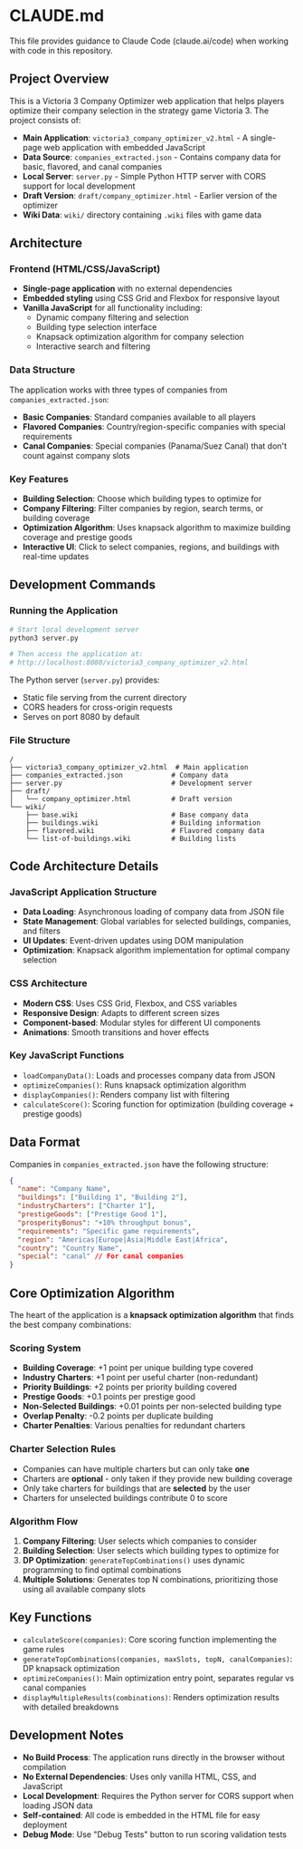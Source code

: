 # CLAUDE.md

This file provides guidance to Claude Code (claude.ai/code) when working with code in this repository.

## Project Overview

This is a Victoria 3 Company Optimizer web application that helps players optimize their company selection in the strategy game Victoria 3. The project consists of:

- **Main Application**: `victoria3_company_optimizer_v2.html` - A single-page web application with embedded JavaScript
- **Data Source**: `companies_extracted.json` - Contains company data for basic, flavored, and canal companies
- **Local Server**: `server.py` - Simple Python HTTP server with CORS support for local development
- **Draft Version**: `draft/company_optimizer.html` - Earlier version of the optimizer
- **Wiki Data**: `wiki/` directory containing `.wiki` files with game data

## Architecture

### Frontend (HTML/CSS/JavaScript)
- **Single-page application** with no external dependencies
- **Embedded styling** using CSS Grid and Flexbox for responsive layout
- **Vanilla JavaScript** for all functionality including:
  - Dynamic company filtering and selection
  - Building type selection interface
  - Knapsack optimization algorithm for company selection
  - Interactive search and filtering

### Data Structure
The application works with three types of companies from `companies_extracted.json`:
- **Basic Companies**: Standard companies available to all players
- **Flavored Companies**: Country/region-specific companies with special requirements
- **Canal Companies**: Special companies (Panama/Suez Canal) that don't count against company slots

### Key Features
- **Building Selection**: Choose which building types to optimize for
- **Company Filtering**: Filter companies by region, search terms, or building coverage
- **Optimization Algorithm**: Uses knapsack algorithm to maximize building coverage and prestige goods
- **Interactive UI**: Click to select companies, regions, and buildings with real-time updates

## Development Commands

### Running the Application
```bash
# Start local development server
python3 server.py

# Then access the application at:
# http://localhost:8080/victoria3_company_optimizer_v2.html
```

The Python server (`server.py`) provides:
- Static file serving from the current directory
- CORS headers for cross-origin requests
- Serves on port 8080 by default

### File Structure
```
/
├── victoria3_company_optimizer_v2.html  # Main application
├── companies_extracted.json            # Company data
├── server.py                           # Development server
├── draft/
│   └── company_optimizer.html          # Draft version
└── wiki/
    ├── base.wiki                       # Base company data
    ├── buildings.wiki                  # Building information
    ├── flavored.wiki                   # Flavored company data
    └── list-of-buildings.wiki          # Building lists
```

## Code Architecture Details

### JavaScript Application Structure
- **Data Loading**: Asynchronous loading of company data from JSON file
- **State Management**: Global variables for selected buildings, companies, and filters
- **UI Updates**: Event-driven updates using DOM manipulation
- **Optimization**: Knapsack algorithm implementation for optimal company selection

### CSS Architecture
- **Modern CSS**: Uses CSS Grid, Flexbox, and CSS variables
- **Responsive Design**: Adapts to different screen sizes
- **Component-based**: Modular styles for different UI components
- **Animations**: Smooth transitions and hover effects

### Key JavaScript Functions
- `loadCompanyData()`: Loads and processes company data from JSON
- `optimizeCompanies()`: Runs knapsack optimization algorithm
- `displayCompanies()`: Renders company list with filtering
- `calculateScore()`: Scoring function for optimization (building coverage + prestige goods)

## Data Format

Companies in `companies_extracted.json` have the following structure:
```json
{
  "name": "Company Name",
  "buildings": ["Building 1", "Building 2"],
  "industryCharters": ["Charter 1"],
  "prestigeGoods": ["Prestige Good 1"],
  "prosperityBonus": "+10% throughput bonus",
  "requirements": "Specific game requirements",
  "region": "Americas|Europe|Asia|Middle East|Africa",
  "country": "Country Name",
  "special": "canal" // For canal companies
}
```

## Core Optimization Algorithm

The heart of the application is a **knapsack optimization algorithm** that finds the best company combinations:

### Scoring System
- **Building Coverage**: +1 point per unique building type covered
- **Industry Charters**: +1 point per useful charter (non-redundant)
- **Priority Buildings**: +2 points per priority building covered
- **Prestige Goods**: +0.1 points per prestige good
- **Non-Selected Buildings**: +0.01 points per non-selected building type
- **Overlap Penalty**: -0.2 points per duplicate building
- **Charter Penalties**: Various penalties for redundant charters

### Charter Selection Rules
- Companies can have multiple charters but can only take **one**
- Charters are **optional** - only taken if they provide new building coverage
- Only take charters for buildings that are **selected** by the user
- Charters for unselected buildings contribute 0 to score

### Algorithm Flow
1. **Company Filtering**: User selects which companies to consider
2. **Building Selection**: User selects which building types to optimize for
3. **DP Optimization**: `generateTopCombinations()` uses dynamic programming to find optimal combinations
4. **Multiple Solutions**: Generates top N combinations, prioritizing those using all available company slots

## Key Functions

- `calculateScore(companies)`: Core scoring function implementing the game rules
- `generateTopCombinations(companies, maxSlots, topN, canalCompanies)`: DP knapsack optimization
- `optimizeCompanies()`: Main optimization entry point, separates regular vs canal companies
- `displayMultipleResults(combinations)`: Renders optimization results with detailed breakdowns

## Development Notes

- **No Build Process**: The application runs directly in the browser without compilation
- **No External Dependencies**: Uses only vanilla HTML, CSS, and JavaScript
- **Local Development**: Requires the Python server for CORS support when loading JSON data
- **Self-contained**: All code is embedded in the HTML file for easy deployment
- **Debug Mode**: Use "Debug Tests" button to run scoring validation tests